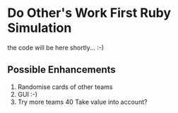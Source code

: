 # Do Other's Work First Ruby Simulation

the code will be here shortly... :-)

## Possible Enhancements

1) Randomise cards of other teams
2) GUI :-)
3) Try more teams
40 Take value into account?

